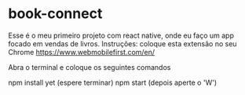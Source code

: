# book-connect
 Esse é o meu primeiro projeto com react native, onde eu faço um app focado em vendas de livros.
Instruções:
coloque esta extensão no seu Chrome https://www.webmobilefirst.com/en/

Abra o terminal e coloque os seguintes comandos

npm install yet (espere terminar)
npm start (depois aperte o 'W')
